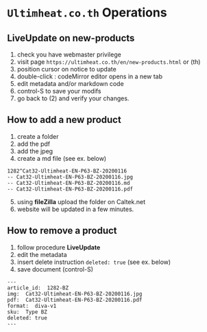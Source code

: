 # `Ultimheat.co.th` Operations

## LiveUpdate on new-products

1. check you have webmaster privilege
2. visit page `https://ultimheat.co.th/en/new-products.html` or (th)
3. position cursor on notice to update
4. double-click : codeMirror editor opens in a new tab
5. edit metadata and/or markdown code
6. control-S to save your modifs
7. go back to (2) and verify your changes.

## How to add a new product

1. create a folder
2. add the pdf
3. add the jpeg
4. create a md file (see ex. below)
```
1282^Cat32-Ultimheat-EN-P63-BZ-20200116
-- Cat32-Ultimheat-EN-P63-BZ-20200116.jpg
-- Cat32-Ultimheat-EN-P63-BZ-20200116.md
-- Cat32-Ultimheat-EN-P63-BZ-20200116.pdf
```
5. using **fileZilla** upload the folder on Caltek.net
6. website will be updated in a few minutes.

## How to remove a product

1. follow procedure **LiveUpdate**
2. edit the metadata
3. insert delete instruction `deleted: true` (see ex. below)
4. save document (control-S)

```
---
article_id:  1282-BZ
img:  Cat32-Ultimheat-EN-P63-BZ-20200116.jpg
pdf:  Cat32-Ultimheat-EN-P63-BZ-20200116.pdf
format:  diva-v1
sku:  Type BZ
deleted: true
---
```
